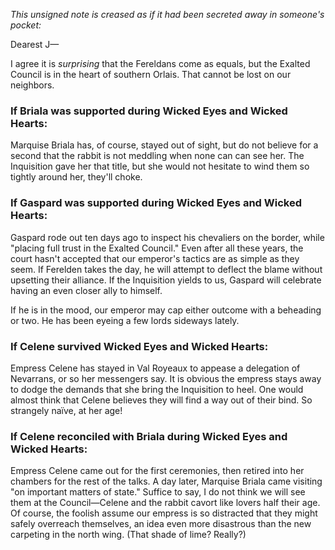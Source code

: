 <i> This unsigned note is creased as if it had been secreted away in someone's pocket: </i>

Dearest J—

I agree it is <i> surprising </i> that the Fereldans come as equals, but the Exalted Council is in the heart of southern Orlais. That cannot be lost on our neighbors.
<division>

<h3> If Briala was supported during Wicked Eyes and Wicked Hearts: </h3>

Marquise Briala has, of course, stayed out of sight, but do not believe for a second that the rabbit is not meddling when none can can see her. The Inquisition gave her that title, but she would not hesitate to wind them so tightly around her, they'll choke.
<division>

<h3> If Gaspard was supported during Wicked Eyes and Wicked Hearts: </h3>

Gaspard rode out ten days ago to inspect his chevaliers on the border, while "placing full trust in the Exalted Council." Even after all these years, the court hasn't accepted that our emperor's tactics are as simple as they seem. If Ferelden takes the day, he will attempt to deflect the blame without upsetting their alliance. If the Inquisition yields to us, Gaspard will celebrate having an even closer ally to himself.

If he is in the mood, our emperor may cap either outcome with a beheading or two. He has been eyeing a few lords sideways lately.
<division>

<h3> If Celene survived Wicked Eyes and Wicked Hearts: </h3>

Empress Celene has stayed in Val Royeaux to appease a delegation of Nevarrans, or so her messengers say. It is obvious the empress stays away to dodge the demands that she bring the Inquisition to heel. One would almost think that Celene believes they will find a way out of their bind. So strangely naïve, at her age!

<division>

<h3> If Celene reconciled with Briala during Wicked Eyes and Wicked Hearts: </h3>

Empress Celene came out for the first ceremonies, then retired into her chambers for the rest of the talks. A day later, Marquise Briala came visiting "on important matters of state." Suffice to say, I do not think we will see them at the Council—Celene and the rabbit cavort like lovers half their age. Of course, the foolish assume our empress is so distracted that they might safely overreach themselves, an idea even more disastrous than the new carpeting in the north wing. (That shade of lime? Really?)
